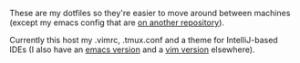 These are my dotfiles so they're easier to move around between machines 
(except my emacs config that are [on another repository](https://github.com/juanjux/emacs-dotfiles)).

Currently this host my .vimrc, .tmux.conf and a theme for IntelliJ-based IDEs (I
also have an [emacs version](https://github.com/juanjux/emacs-professional-theme) and a 
[vim version](https://github.com/juanjux/professional_jjux) 
elsewhere).
